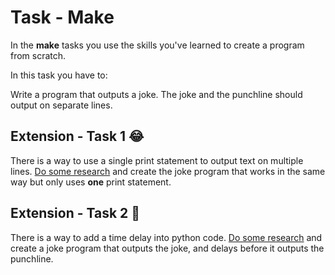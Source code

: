 # Task - Make

In the **make** tasks you use the skills you've learned to create a program from scratch.

In this task you have to:

Write a program that outputs a joke.  The joke and the punchline should output on separate lines.

## Extension - Task 1 😂

There is a way to use a single print statement to output text on multiple lines.  [Do some research](https://www.freecodecamp.org/news/python-new-line-and-how-to-python-print-without-a-newline/) and create the joke program that works in the same way but only uses **one** print statement.

## Extension - Task 2 🤣

There is a way to add a time delay into python code. [Do some research](https://realpython.com/python-sleep/) and create a joke program that outputs the joke, and delays before it outputs the punchline.






>>




